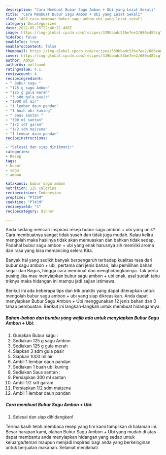 ```yaml
---
description: "Cara Membuat Bubur Sagu Ambon + Ubi yang Lezat Sekali"
title: "Cara Membuat Bubur Sagu Ambon + Ubi yang Lezat Sekali"
slug: 1492-cara-membuat-bubur-sagu-ambon-ubi-yang-lezat-sekali
category: Uncategorized
date: 2022-05-25T22:46:21.496Z
image: https://img-global.cpcdn.com/recipes/339bbadc53be7ee2/680x482cq70/bubur-sagu-ambon-ubi-foto-resep-utama.jpg
hideToc: false
enableToc: true
enableTocContent: false
thumbnail: https://img-global.cpcdn.com/recipes/339bbadc53be7ee2/680x482cq70/bubur-sagu-ambon-ubi-foto-resep-utama.jpg
cover: https://img-global.cpcdn.com/recipes/339bbadc53be7ee2/680x482cq70/bubur-sagu-ambon-ubi-foto-resep-utama.jpg
author: Admin
authorAv: notfound
ratingvalue: 4.1
reviewcount: 4
recipeingredient:
- " Bubur sagu "
- "125 g sagu Ambon"
- "125 g gula merah"
- "3 sdm gula pasir"
- "1000 ml air"
- "1 lembar daun pandan"
- "1 buah ubi kuning"
- " Saus santan "
- "300 ml santan"
- "1/2 sdt garam"
- "1/2 sdm maizena"
- "1 lembar daun pandan"
recipeinstructions:

- "Selesai dan siap dinikmati!"
categories:
- Resep
tags:
- bubur
- sagu
- ambon

katakunci: bubur sagu ambon 
nutrition: 125 calories
recipecuisine: Indonesian
preptime: "PT35M"
cooktime: "PT45M"
recipeyield: "3"
recipecategory: Dinner

---
```





Anda sedang mencari inspirasi resep bubur sagu ambon + ubi yang unik? Cara membuatnya sangat tidak susah dan tidak juga mudah. Kalau keliru mengolah maka hasilnya tidak akan memuaskan dan bahkan tidak sedap. Padahal bubur sagu ambon + ubi yang enak harusnya sih memiliki aroma dan rasa yang bisa memancing selera Kita.





Banyak hal yang sedikit banyak berpengaruh terhadap kualitas rasa dari bubur sagu ambon + ubi, pertama dari jenis bahan, lalu pemilihan bahan segar dan Bagus, hingga cara membuat dan menghidangkannya. Tak perlu pusing jika mau menyiapkan bubur sagu ambon + ubi enak,      asal sudah tahu triknya maka hidangan ini mampu jadi sajian istimewa.





















Berikut ini ada beberapa tips dan trik praktis yang dapat diterapkan untuk mengolah bubur sagu ambon + ubi yang siap dikreasikan. Anda dapat menyiapkan Bubur Sagu Ambon + Ubi menggunakan 12 jenis bahan dan 0 tahap pembuatan. Berikut ini langkah-langkah untuk membuat hidangannya.

<!--inarticleads1-->

##### Bahan-bahan dan bumbu yang wajib ada untuk menyiapkan Bubur Sagu Ambon + Ubi:

1. Gunakan  Bubur sagu :
1. Sediakan 125 g sagu Ambon
1. Sediakan 125 g gula merah
1. Siapkan 3 sdm gula pasir
1. Siapkan 1000 ml air
1. Ambil 1 lembar daun pandan
1. Sediakan 1 buah ubi kuning
1. Sediakan  Saus santan :
1. Persiapkan 300 ml santan
1. Ambil 1/2 sdt garam
1. Persiapkan 1/2 sdm maizena
1. Ambil 1 lembar daun pandan




<!--inarticleads2-->

##### Cara membuat Bubur Sagu Ambon + Ubi:


1. Selesai dan siap dihidangkan!



Terima kasih telah membaca resep yang tim kami tampilkan di halaman ini. Besar harapan kami, olahan Bubur Sagu Ambon + Ubi yang mudah di atas dapat membantu anda menyiapkan hidangan yang sedap untuk keluarga/teman maupun menjadi inspirasi bagi anda yang berkeinginan untuk berjualan makanan. Selamat menikmati
